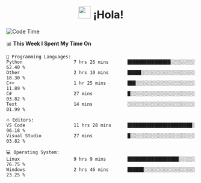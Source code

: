 <div align="center"><h1><img src="https://github.com/blackcater/blackcater/raw/main/images/Hi.gif" height="32"/> ¡Hola!</h1>
</div>

<!--START_SECTION:waka-->
![Code Time](http://img.shields.io/badge/Code%20Time-676%20hrs%2055%20mins-blue)

📊 **This Week I Spent My Time On** 

```text
💬 Programming Languages: 
Python                   7 hrs 26 mins       ████████████████░░░░░░░░░   62.40 % 
Other                    2 hrs 10 mins       █████░░░░░░░░░░░░░░░░░░░░   18.30 % 
C++                      1 hr 25 mins        ███░░░░░░░░░░░░░░░░░░░░░░   11.89 % 
C#                       27 mins             █░░░░░░░░░░░░░░░░░░░░░░░░   03.82 % 
Text                     14 mins             ░░░░░░░░░░░░░░░░░░░░░░░░░   01.99 % 

🔥 Editors: 
VS Code                  11 hrs 28 mins      ████████████████████████░   96.18 % 
Visual Studio            27 mins             █░░░░░░░░░░░░░░░░░░░░░░░░   03.82 % 

💻 Operating System: 
Linux                    9 hrs 9 mins        ███████████████████░░░░░░   76.75 % 
Windows                  2 hrs 46 mins       ██████░░░░░░░░░░░░░░░░░░░   23.25 % 
```


<!--END_SECTION:waka-->